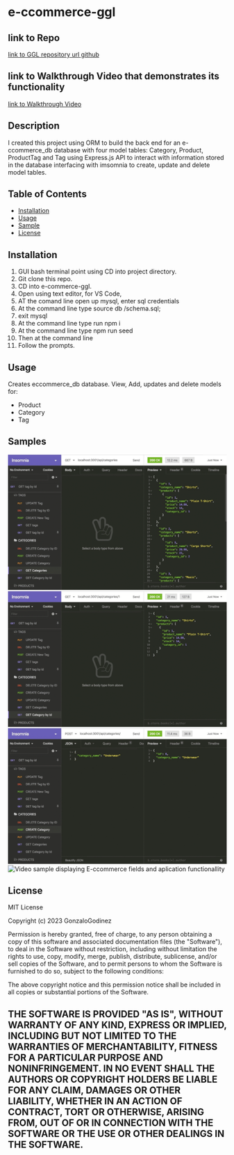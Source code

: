 # e-ccommerce-ggl

## link to Repo
[link to GGL repository url github](https://github.com/GonzaloGodinez/e-ccommerce-ggl)
## link to Walkthrough Video that demonstrates its functionality
[link to Walkthrough Video](https://drive.google.com/file/d/1OM7xhKhyLbAbut1lgRSzzJpV1bOsHBXq/view)

## Description
I created this project using ORM to build the back end for an e-ccommerce_db database with four model tables: Category, Product, ProductTag and Tag using Express.js API to interact with information stored in the database interfacing with imsomnia to create, update and delete model tables. 

## Table of Contents

- [Installation](#installation)
- [Usage](#usage)
- [Sample](#Samples)
- [License](#license)

## Installation
1.	GUI bash terminal point using CD into project directory.
2.	Git clone this repo.
3.	CD into e-commerce-ggl.	
4.	Open using text editor, for VS Code, 
5.  AT the comand line open up mysql, enter sql credentials
6.  At the command line type source db /schema.sql;
7.  exit mysql
8.  At the command line type run npm i 
9.  At the command line type npm run seed
7.	Then at the command line
8.  Follow the prompts.

## Usage
Creates eccommerce_db database.
View, Add, updates and delete models for:
-   Product
-   Category
-   Tag

## Samples
![Database model includes tables labeled: “Category”, Products”, “ProductTag” and "tag](./Assets/SampleProducts.gif)
![Get Product Demo”](./Assets/GetProdCatTagByid.gif)
![Create, Update Delete demo”](./Assets/CreateDeleteUpdateCat.gif)
![Video sample displaying E-ccommerce fields and aplication functionallity](https://drive.google.com/file/d/1OM7xhKhyLbAbut1lgRSzzJpV1bOsHBXq/view)

## License
MIT License

Copyright (c) 2023 GonzaloGodinez

Permission is hereby granted, free of charge, to any person obtaining a copy
of this software and associated documentation files (the "Software"), to deal
in the Software without restriction, including without limitation the rights
to use, copy, modify, merge, publish, distribute, sublicense, and/or sell
copies of the Software, and to permit persons to whom the Software is
furnished to do so, subject to the following conditions:

The above copyright notice and this permission notice shall be included in all
copies or substantial portions of the Software.

THE SOFTWARE IS PROVIDED "AS IS", WITHOUT WARRANTY OF ANY KIND, EXPRESS OR
IMPLIED, INCLUDING BUT NOT LIMITED TO THE WARRANTIES OF MERCHANTABILITY,
FITNESS FOR A PARTICULAR PURPOSE AND NONINFRINGEMENT. IN NO EVENT SHALL THE
AUTHORS OR COPYRIGHT HOLDERS BE LIABLE FOR ANY CLAIM, DAMAGES OR OTHER
LIABILITY, WHETHER IN AN ACTION OF CONTRACT, TORT OR OTHERWISE, ARISING FROM,
OUT OF OR IN CONNECTION WITH THE SOFTWARE OR THE USE OR OTHER DEALINGS IN THE
SOFTWARE.
---